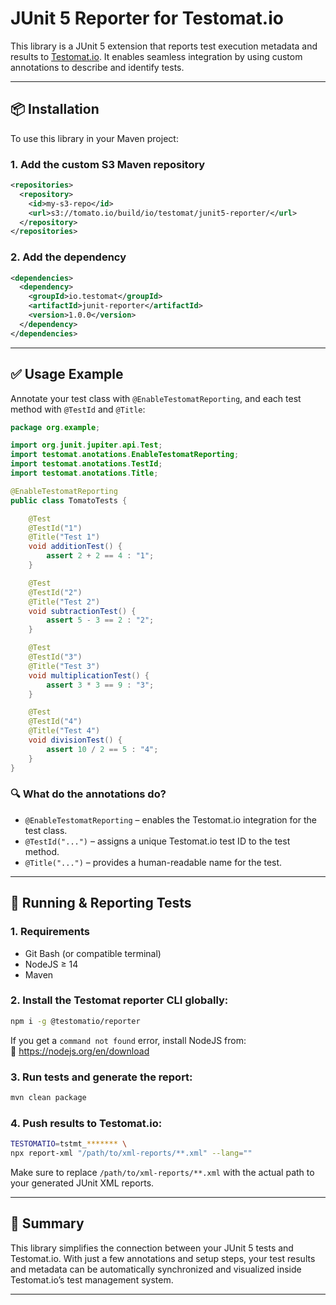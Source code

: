 # JUnit 5 Reporter for Testomat.io

This library is a JUnit 5 extension that reports test execution metadata and results to [Testomat.io](https://testomat.io). It enables seamless integration by using custom annotations to describe and identify tests.

---

## 📦 Installation

To use this library in your Maven project:

### 1. Add the custom S3 Maven repository

```xml
<repositories>
  <repository>
    <id>my-s3-repo</id>
    <url>s3://tomato.io/build/io/testomat/junit5-reporter/</url>
  </repository>
</repositories>
```

### 2. Add the dependency

```xml
<dependencies>
  <dependency>
    <groupId>io.testomat</groupId>
    <artifactId>junit-reporter</artifactId>
    <version>1.0.0</version>
  </dependency>
</dependencies>
```

---

## ✅ Usage Example

Annotate your test class with `@EnableTestomatReporting`, and each test method with `@TestId` and `@Title`:

```java
package org.example;

import org.junit.jupiter.api.Test;
import testomat.anotations.EnableTestomatReporting;
import testomat.anotations.TestId;
import testomat.anotations.Title;

@EnableTestomatReporting
public class TomatoTests {

    @Test
    @TestId("1")
    @Title("Test 1")
    void additionTest() {
        assert 2 + 2 == 4 : "1";
    }

    @Test
    @TestId("2")
    @Title("Test 2")
    void subtractionTest() {
        assert 5 - 3 == 2 : "2";
    }

    @Test
    @TestId("3")
    @Title("Test 3")
    void multiplicationTest() {
        assert 3 * 3 == 9 : "3";
    }

    @Test
    @TestId("4")
    @Title("Test 4")
    void divisionTest() {
        assert 10 / 2 == 5 : "4";
    }
}
```

### 🔍 What do the annotations do?

- `@EnableTestomatReporting` – enables the Testomat.io integration for the test class.
- `@TestId("...")` – assigns a unique Testomat.io test ID to the test method.
- `@Title("...")` – provides a human-readable name for the test.

---

## 🚀 Running & Reporting Tests

### 1. Requirements

- Git Bash (or compatible terminal)
- NodeJS ≥ 14
- Maven

### 2. Install the Testomat reporter CLI globally:

```bash
npm i -g @testomatio/reporter
```

If you get a `command not found` error, install NodeJS from:  
🔗 https://nodejs.org/en/download

### 3. Run tests and generate the report:

```bash
mvn clean package
```

### 4. Push results to Testomat.io:

```bash
TESTOMATIO=tstmt_******* \
npx report-xml "/path/to/xml-reports/**.xml" --lang=""
```

Make sure to replace `/path/to/xml-reports/**.xml` with the actual path to your generated JUnit XML reports.

---

## 🧠 Summary

This library simplifies the connection between your JUnit 5 tests and Testomat.io. With just a few annotations and setup steps, your test results and metadata can be automatically synchronized and visualized inside Testomat.io’s test management system.

---

